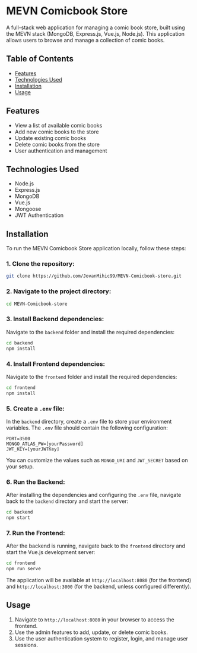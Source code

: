 # MEVN Comicbook Store

A full-stack web application for managing a comic book store, built using the MEVN stack (MongoDB, Express.js, Vue.js, Node.js). This application allows users to browse and manage a collection of comic books.

## Table of Contents
- [Features](#features)
- [Technologies Used](#technologies-used)
- [Installation](#installation)
- [Usage](#usage)


## Features
- View a list of available comic books
- Add new comic books to the store
- Update existing comic books
- Delete comic books from the store
- User authentication and management

## Technologies Used
- Node.js
- Express.js
- MongoDB
- Vue.js
- Mongoose
- JWT Authentication

## Installation

To run the MEVN Comicbook Store application locally, follow these steps:

### 1. Clone the repository:
```bash
git clone https://github.com/JovanMihic99/MEVN-Comicbook-store.git
```

### 2. Navigate to the project directory:
```bash
cd MEVN-Comicbook-store
```

### 3. Install Backend dependencies:
Navigate to the `backend` folder and install the required dependencies:

```bash
cd backend
npm install
```

### 4. Install Frontend dependencies:
Navigate to the `frontend` folder and install the required dependencies:

```bash
cd frontend
npm install
```

### 5. Create a `.env` file:
In the `backend` directory, create a `.env` file to store your environment variables. The `.env` file should contain the following configuration:

```env
PORT=3500
MONGO_ATLAS_PW=[yourPassword]
JWT_KEY=[yourJWTKey]
```

You can customize the values such as `MONGO_URI` and `JWT_SECRET` based on your setup.

### 6. Run the Backend:
After installing the dependencies and configuring the `.env` file, navigate back to the `backend` directory and start the server:

```bash
cd backend
npm start
```

### 7. Run the Frontend:
After the backend is running, navigate back to the `frontend` directory and start the Vue.js development server:

```bash
cd frontend
npm run serve
```

The application will be available at `http://localhost:8080` (for the frontend) and `http://localhost:3000` (for the backend, unless configured differently).



## Usage

1. Navigate to `http://localhost:8080` in your browser to access the frontend.
2. Use the admin features to add, update, or delete comic books.
3. Use the user authentication system to register, login, and manage user sessions.


